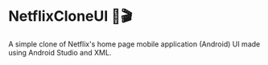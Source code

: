 ﻿# NetflixCloneUI 🍿🎬
A simple clone of Netflix's home page mobile application (Android) UI made using Android Studio and XML.


